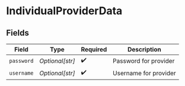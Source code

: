 # IndividualProviderData


## Fields

| Field                 | Type                  | Required              | Description           |
| --------------------- | --------------------- | --------------------- | --------------------- |
| `password`            | *Optional[str]*       | :heavy_check_mark:    | Password for provider |
| `username`            | *Optional[str]*       | :heavy_check_mark:    | Username for provider |